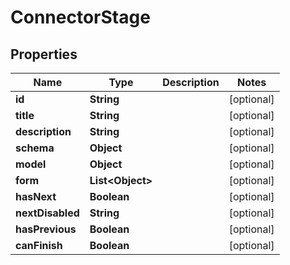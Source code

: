 
# ConnectorStage

## Properties
Name | Type | Description | Notes
------------ | ------------- | ------------- | -------------
**id** | **String** |  |  [optional]
**title** | **String** |  |  [optional]
**description** | **String** |  |  [optional]
**schema** | **Object** |  |  [optional]
**model** | **Object** |  |  [optional]
**form** | **List&lt;Object&gt;** |  |  [optional]
**hasNext** | **Boolean** |  |  [optional]
**nextDisabled** | **String** |  |  [optional]
**hasPrevious** | **Boolean** |  |  [optional]
**canFinish** | **Boolean** |  |  [optional]




